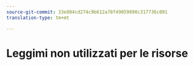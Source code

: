 ```yaml
---
source-git-commit: 33e804cd274c9b612a78f49059890c317736c091
translation-type: tm+mt

---
```

# Leggimi non utilizzati per le risorse

